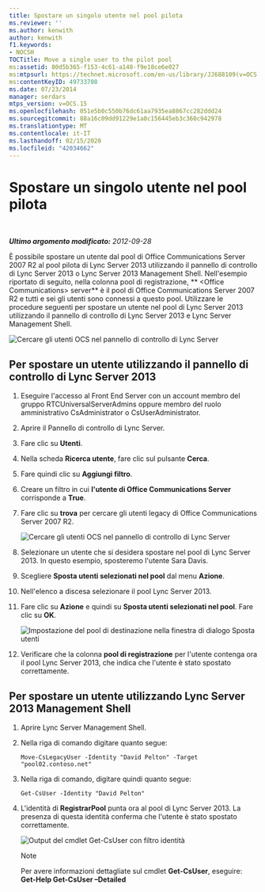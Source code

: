 ```yaml
---
title: Spostare un singolo utente nel pool pilota
ms.reviewer: ''
ms.author: kenwith
author: kenwith
f1.keywords:
- NOCSH
TOCTitle: Move a single user to the pilot pool
ms:assetid: 80d5b365-f153-4c61-a148-f9e18ce6e027
ms:mtpsurl: https://technet.microsoft.com/en-us/library/JJ688109(v=OCS.15)
ms:contentKeyID: 49733708
ms.date: 07/23/2014
manager: serdars
mtps_version: v=OCS.15
ms.openlocfilehash: 051e5b0c550b76dc61aa7935ea8867cc282ddd24
ms.sourcegitcommit: 88a16c09dd91229e1a8c156445eb3c360c942978
ms.translationtype: MT
ms.contentlocale: it-IT
ms.lasthandoff: 02/15/2020
ms.locfileid: "42034662"
---
```

<div data-xmlns="http://www.w3.org/1999/xhtml">

<div class="topic" data-xmlns="http://www.w3.org/1999/xhtml" data-msxsl="urn:schemas-microsoft-com:xslt" data-cs="http://msdn.microsoft.com/">

<div data-asp="http://msdn2.microsoft.com/asp">

# <a name="move-a-single-user-to-the-pilot-pool"></a>Spostare un singolo utente nel pool pilota

</div>

<div id="mainSection">

<div id="mainBody">

<span> </span>

_**Ultimo argomento modificato:** 2012-09-28_

È possibile spostare un utente dal pool di Office Communications Server 2007 R2 al pool pilota di Lync Server 2013 utilizzando il pannello di controllo di Lync Server 2013 o Lync Server 2013 Management Shell. Nell'esempio riportato di seguito, nella colonna pool di registrazione, ** \<Office Communications\> server** è il pool di Office Communications Server 2007 R2 e tutti e sei gli utenti sono connessi a questo pool. Utilizzare le procedure seguenti per spostare un utente nel pool di Lync Server 2013 utilizzando il pannello di controllo di Lync Server 2013 e Lync Server Management Shell.

![Cercare gli utenti OCS nel pannello di controllo di Lync Server](images/JJ688109.d2008fd6-868b-4f26-84cf-57bb69e073d3(OCS.15).jpg "Cercare gli utenti OCS nel pannello di controllo di Lync Server")

<div>

## <a name="to-move-a-user-by-using-the-lync-server-2013-control-panel"></a>Per spostare un utente utilizzando il pannello di controllo di Lync Server 2013

1.  Eseguire l'accesso al Front End Server con un account membro del gruppo RTCUniversalServerAdmins oppure membro del ruolo amministrativo CsAdministrator o CsUserAdministrator.

2.  Aprire il Pannello di controllo di Lync Server.

3.  Fare clic su **Utenti**.

4.  Nella scheda **Ricerca utente**, fare clic sul pulsante **Cerca**.

5.  Fare quindi clic su **Aggiungi filtro**.

6.  Creare un filtro in cui **l'utente di Office Communications Server** corrisponde a **True**.

7.  Fare clic su **trova** per cercare gli utenti legacy di Office Communications Server 2007 R2.
    
    ![Cercare gli utenti OCS nel pannello di controllo di Lync Server](images/JJ688109.09528349-7915-41e1-91b4-6ab5c12b1b38(OCS.15).jpg "Cercare gli utenti OCS nel pannello di controllo di Lync Server")  

8.  Selezionare un utente che si desidera spostare nel pool di Lync Server 2013. In questo esempio, sposteremo l'utente Sara Davis.

9.  Scegliere **Sposta utenti selezionati nel pool** dal menu **Azione**.

10. Nell'elenco a discesa selezionare il pool Lync Server 2013.

11. Fare clic su **Azione** e quindi su **Sposta utenti selezionati nel pool**. Fare clic su **OK**.
    
    ![Impostazione del pool di destinazione nella finestra di dialogo Sposta utenti](images/JJ688109.d7dc0759-87c5-4c23-938f-361576621504(OCS.15).jpg "Impostazione del pool di destinazione nella finestra di dialogo Sposta utenti")  

12. Verificare che la colonna **pool di registrazione** per l'utente contenga ora il pool Lync Server 2013, che indica che l'utente è stato spostato correttamente.

</div>

<div>

## <a name="to-move-a-user-by-using-the-lync-server-2013-management-shell"></a>Per spostare un utente utilizzando Lync Server 2013 Management Shell

1.  Aprire Lync Server Management Shell.

2.  Nella riga di comando digitare quanto segue:
    
        Move-CsLegacyUser -Identity "David Pelton" -Target "pool02.contoso.net"

3.  Nella riga di comando, digitare quindi quanto segue:
    
        Get-CsUser -Identity "David Pelton"

4.  L'identità di **RegistrarPool** punta ora al pool di Lync Server 2013. La presenza di questa identità conferma che l'utente è stato spostato correttamente.
    
    ![Output del cmdlet Get-CsUser con filtro identità](images/JJ205401.bc5d4672-8068-4475-b882-dbd305c801a9(OCS.15).jpg "Output del cmdlet Get-CsUser con filtro identità")  
    
    <div>
    

    > [!NOTE]  
    > Per avere informazioni dettagliate sul cmdlet <STRONG>Get-CsUser</STRONG>, eseguire: <STRONG>Get-Help Get-CsUser –Detailed</STRONG>

    
    </div>

</div>

</div>

<span> </span>

</div>

</div>

</div>

